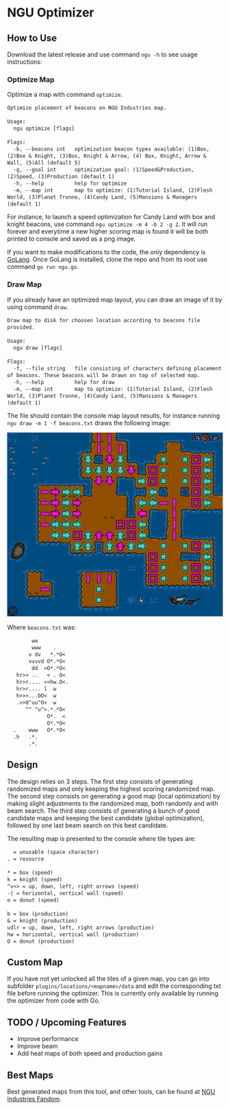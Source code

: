 # NGU Optimizer

## How to Use

Download the latest release and use command `ngu -h` to see usage instructions:

### Optimize Map

Optimize a map with command `optimize`.

```ascii
Optimize placement of beacons on NGU Industries map.

Usage:
  ngu optimize [flags]

Flags:
  -b, --beacons int   optimization beacon types available: (1)Box, (2)Box & Knight, (3)Box, Knight & Arrow, (4) Box, Knight, Arrow & Wall, (5)All (default 5)
  -g, --goal int      optimization goal: (1)Speed&Production, (2)Speed, (3)Production (default 1)
  -h, --help          help for optimize
  -m, --map int       map to optimize: (1)Tutorial Island, (2)Flesh World, (3)Planet Tronne, (4)Candy Land, (5)Mansions & Managers (default 1)
```

For instance, to launch a speed optimization for Candy Land with box and knight beacons, use command `ngu optimize -m 4 -b 2 -g 2`. It will run forever and everytime a new higher scoring map is found it will be both printed to console and saved as a png image.

If you want to make modifications to the code, the only dependency is [GoLang](https://golang.org/). Once GoLang is installed, clone the repo and from its root use command `go run ngu.go`.

### Draw Map

If you already have an optimized map layout, you can draw an image of it by using command `draw`.

```ascii
Draw map to disk for choosen location according to beacons file provided.

Usage:
  ngu draw [flags]

Flags:
  -f, --file string   file consisting of characters defining placement of beacons. These beacons will be drawn on top of selected map.
  -h, --help          help for draw
  -m, --map int       map to optimize: (1)Tutorial Island, (2)Flesh World, (3)Planet Tronne, (4)Candy Land, (5)Mansions & Managers (default 1)
```

The file should contain the console map layout results, for instance running `ngu draw -m 1 -f beacons.txt` draws the following image:

![Optimized Map Image](/_images/TutorialIslandSample.png)

Where `beacons.txt` was:

```ascii
        ww
        www    .
       v dv   *.*O<
       vvvvd O*.*O<
        dd  >O*.*O<
   hr>> ..   < . O<
   hr>r.... <<hw.O<.
   hr>r.... l  w
   h>>>...OO<  w
   .>>O^uu^O<  w
      ^^ ^u^>.*.*O<
             O*.  <
             O*.*O<
  .    www   O*.*O<
  .h   .*.
       .*.
```

## Design

The design relies on 3 steps. The first step consists of generating randomized maps and only keeping the highest scoring randomized map. The second step consists on generating a good map (local optimization) by making slight adjustments to the randomized map, both randomly and with beam search. The third step consists of generating a bunch of good candidate maps and keeping the best candidate (global optimization), followed by one last beam search on this best candidate.

The resulting map is presented to the console where tile types are:

```ascii
  = unusable (space character)
. = resource

* = box (speed)
k = knight (speed)
^v<> = up, down, left, right arrows (speed)
-| = horizontal, vertical wall (speed)
o = donut (speed)

b = box (production)
& = knight (production)
udlr = up, down, left, right arrows (production)
hw = horizontal, vertical wall (production)
O = donut (production)
```

## Custom Map

If you have not yet unlocked all the tiles of a given map, you can go into subfolder `plugins/locations/<mapname>/data` and edit the corresponding txt file before running the optimizer. This is currently only available by running the optimizer from code with Go.

## TODO / Upcoming Features

- Improve performance
- Improve beam
- Add heat maps of both speed and production gains

## Best Maps

Best generated maps from this tool, and other tools, can be found at [NGU Industries Fandom](https://ngu-industries.fandom.com/wiki/Optimal_beacons_configurations).
